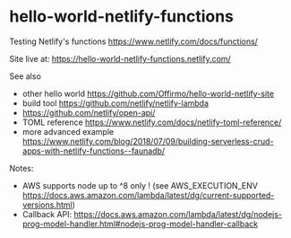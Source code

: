 # hello-world-netlify-functions

Testing Netlify's functions https://www.netlify.com/docs/functions/

Site live at: https://hello-world-netlify-functions.netlify.com/

See also
* other hello world https://github.com/Offirmo/hello-world-netlify-site
* build tool https://github.com/netlify/netlify-lambda
* https://github.com/netlify/open-api/
* TOML reference https://www.netlify.com/docs/netlify-toml-reference/
* more advanced example https://www.netlify.com/blog/2018/07/09/building-serverless-crud-apps-with-netlify-functions--faunadb/


Notes:
* AWS supports node up to ^8 only ! (see AWS_EXECUTION_ENV https://docs.aws.amazon.com/lambda/latest/dg/current-supported-versions.html)
* Callback API: https://docs.aws.amazon.com/lambda/latest/dg/nodejs-prog-model-handler.html#nodejs-prog-model-handler-callback
